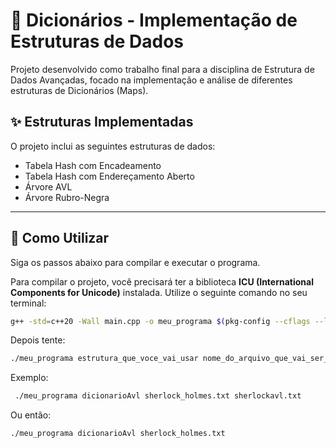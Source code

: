 # 📖 Dicionários - Implementação de Estruturas de Dados

Projeto desenvolvido como trabalho final para a disciplina de Estrutura de Dados Avançadas, focado na implementação e análise de diferentes estruturas de Dicionários (Maps).

## ✨ Estruturas Implementadas

O projeto inclui as seguintes estruturas de dados:

-   Tabela Hash com Encadeamento
-   Tabela Hash com Endereçamento Aberto
-   Árvore AVL
-   Árvore Rubro-Negra

---

## 🚀 Como Utilizar

Siga os passos abaixo para compilar e executar o programa.

Para compilar o projeto, você precisará ter a biblioteca **ICU (International Components for Unicode)** instalada. Utilize o seguinte comando no seu terminal:

```bash
g++ -std=c++20 -Wall main.cpp -o meu_programa $(pkg-config --cflags --libs icu-uc icu-i18n)

```
Depois tente:

```bash
./meu_programa estrutura_que_voce_vai_usar nome_do_arquivo_que_vai_ser_lido nome_do_arquivo_de_saida

```

Exemplo:

```bash
 ./meu_programa dicionarioAvl sherlock_holmes.txt sherlockavl.txt
```

Ou então:

```bash
./meu_programa dicionarioAvl sherlock_holmes.txt
```

